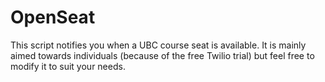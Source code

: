 # OpenSeat

This script notifies you when a UBC course seat is available. It is mainly aimed towards individuals (because of the free Twilio trial) but feel free to modify it to suit your needs.

